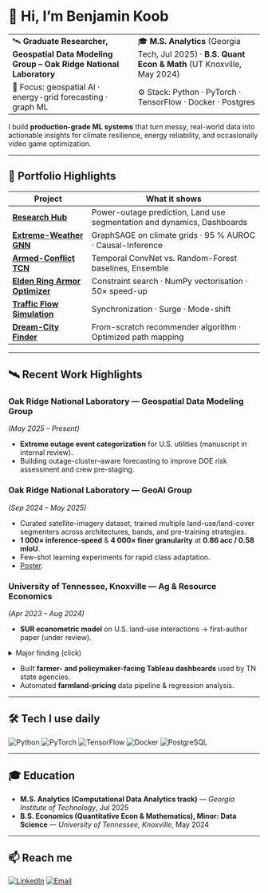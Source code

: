 # 👋 Hi, I’m Benjamin Koob

|  |  |
|--|--|
| 🛰️  **Graduate Researcher, Geospatial Data Modeling Group – Oak Ridge National Laboratory** | 🎓 **M.S. Analytics** (Georgia Tech, Jul 2025) · **B.S. Quant Econ & Math** (UT Knoxville, May 2024) |
| 🔭  Focus: geospatial AI · energy-grid forecasting · graph ML | ⚙️  Stack: Python · PyTorch · TensorFlow · Docker · Postgres |

I build **production-grade ML systems** that turn messy, real-world data into actionable insights for climate resilience, energy reliability, and occasionally video game optimization.

---

## 🚀 Portfolio Highlights

| Project | What it shows |
|---------|---------------|
| **[Research Hub](https://github.com/KoobDS/research-portfolio)** | Power-outage prediction, Land use segmentation and dynamics, Dashboards |
| **[Extreme-Weather GNN](https://github.com/KoobDS/extreme-weather-gnn)** | GraphSAGE on climate grids · 95 % AUROC · Causal-Inference |
| **[Armed-Conflict TCN](https://github.com/KoobDS/armed-conflict-tcn)** | Temporal ConvNet vs. Random-Forest baselines, Ensemble |
| **[Elden Ring Armor Optimizer](https://github.com/KoobDS/elden-ring-armor-optimizer)** | Constraint search · NumPy vectorisation · 50× speed-up |
| **[Traffic Flow Simulation](https://github.com/KoobDS/traffic-signal-simulation)** | Synchronization · Surge · Mode-shift |
| **[Dream-City Finder](https://github.com/KoobDS/dream-city-finder)** | From-scratch recommender algorithm · Optimized path mapping |

---

## 🛰️ Recent Work Highlights

### Oak Ridge National Laboratory — **Geospatial Data Modeling Group**  
*(May 2025 – Present)*  
- **Extreme outage event categorization** for U.S. utilities (manuscript in internal review).  
- Building outage-cluster–aware forecasting to improve DOE risk assessment and crew pre-staging.

### Oak Ridge National Laboratory — **GeoAI Group**  
*(Sep 2024 – May 2025)*  
- Curated satellite-imagery dataset; trained multiple land-use/land-cover segmenters across architectures, bands, and pre-training strategies.  
- **1 000× inference-speed** & **4 000× finer granularity** at **0.86 acc / 0.58 mIoU**.  
- Few-shot learning experiments for rapid class adaptation.  
- [Poster](https://github.com/KoobDS/research-portfolio/blob/main/Graduate/Land_Use_Classification/Poster.pdf).

### University of Tennessee, Knoxville — **Ag & Resource Economics**  
*(Apr 2023 – Aug 2024)*  
- **SUR econometric model** on U.S. land-use interactions → first-author paper (under review).  
<details><summary>Major finding (click)</summary>

We found that acreage of individual land-cover types can significantly predict the acreage of most other types&hellip; *(full paragraph here)*.
</details>

- Built **farmer- and policymaker-facing Tableau dashboards** used by TN state agencies.  
- Automated **farmland-pricing** data pipeline & regression analysis.

---

## 🛠  Tech I use daily

![Python](https://img.shields.io/badge/-Python-informational?logo=python&logoColor=white&color=3776AB)
![PyTorch](https://img.shields.io/badge/-PyTorch-informational?logo=pytorch&logoColor=white&color=EE4C2C)
![TensorFlow](https://img.shields.io/badge/-TensorFlow-informational?logo=tensorflow&logoColor=white&color=FF6F00)
![Docker](https://img.shields.io/badge/-Docker-informational?logo=docker&logoColor=white&color=2496ED)
![PostgreSQL](https://img.shields.io/badge/-PostgreSQL-informational?logo=postgresql&logoColor=white&color=4169E1)

---

## 🎓 Education

- **M.S. Analytics (Computational Data Analytics track)** — *Georgia Institute of Technology*, Jul 2025  
- **B.S. Economics (Quantitative Econ & Mathematics), Minor: Data Science** — *University of Tennessee, Knoxville*, May 2024  

---

## 📫 Reach me

[![LinkedIn](https://img.shields.io/badge/-LinkedIn-blue?logo=linkedin)](https://www.linkedin.com/in/benjaminkoob/)
[![Email](https://img.shields.io/badge/-Email-informational?logo=gmail)](mailto:benjaminlkoob@gmail.com)
